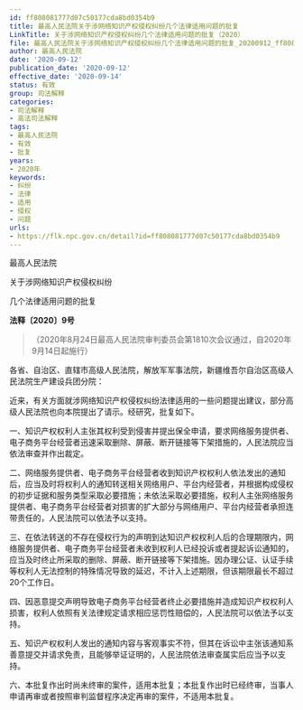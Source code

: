 ```yaml
---
id: ff808081777d07c50177cda8bd0354b9
title: 最高人民法院关于涉网络知识产权侵权纠纷几个法律适用问题的批复
LinkTitle: 关于涉网络知识产权侵权纠纷几个法律适用问题的批复（2020）
file: 最高人民法院关于涉网络知识产权侵权纠纷几个法律适用问题的批复_20200912_ff808081777d07c50177cda8bd0354b9.docx
author: 最高人民法院
date: '2020-09-12'
publication_date: '2020-09-12'
effective_date: '2020-09-14'
status: 有效
group: 司法解释
categories:
- 司法解释
- 高法司法解释
tags:
- 最高人民法院
- 有效
- 批复
years:
- 2020年
keywords:
- 纠纷
- 法律
- 适用
- 侵权
- 问题
urls:
- https://flk.npc.gov.cn/detail?id=ff808081777d07c50177cda8bd0354b9
---
```


最高人民法院

关于涉网络知识产权侵权纠纷

几个法律适用问题的批复

**法释〔2020〕9号**

> （2020年8月24日最高人民法院审判委员会第1810次会议通过，自2020年9月14日起施行）

各省、自治区、直辖市高级人民法院，解放军军事法院，新疆维吾尔自治区高级人民法院生产建设兵团分院：

近来，有关方面就涉网络知识产权侵权纠纷法律适用的一些问题提出建议，部分高级人民法院也向本院提出了请示。经研究，批复如下。

一、知识产权权利人主张其权利受到侵害并提出保全申请，要求网络服务提供者、电子商务平台经营者迅速采取删除、屏蔽、断开链接等下架措施的，人民法院应当依法审查并作出裁定。

二、网络服务提供者、电子商务平台经营者收到知识产权权利人依法发出的通知后，应当及时将权利人的通知转送相关网络用户、平台内经营者，并根据构成侵权的初步证据和服务类型采取必要措施；未依法采取必要措施，权利人主张网络服务提供者、电子商务平台经营者对损害的扩大部分与网络用户、平台内经营者承担连带责任的，人民法院可以依法予以支持。

三、在依法转送的不存在侵权行为的声明到达知识产权权利人后的合理期限内，网络服务提供者、电子商务平台经营者未收到权利人已经投诉或者提起诉讼通知的，应当及时终止所采取的删除、屏蔽、断开链接等下架措施。因办理公证、认证手续等权利人无法控制的特殊情况导致的延迟，不计入上述期限，但该期限最长不超过20个工作日。

四、因恶意提交声明导致电子商务平台经营者终止必要措施并造成知识产权权利人损害，权利人依照有关法律规定请求相应惩罚性赔偿的，人民法院可以依法予以支持。

五、知识产权权利人发出的通知内容与客观事实不符，但其在诉讼中主张该通知系善意提交并请求免责，且能够举证证明的，人民法院依法审查属实后应当予以支持。

六、本批复作出时尚未终审的案件，适用本批复；本批复作出时已经终审，当事人申请再审或者按照审判监督程序决定再审的案件，不适用本批复。
